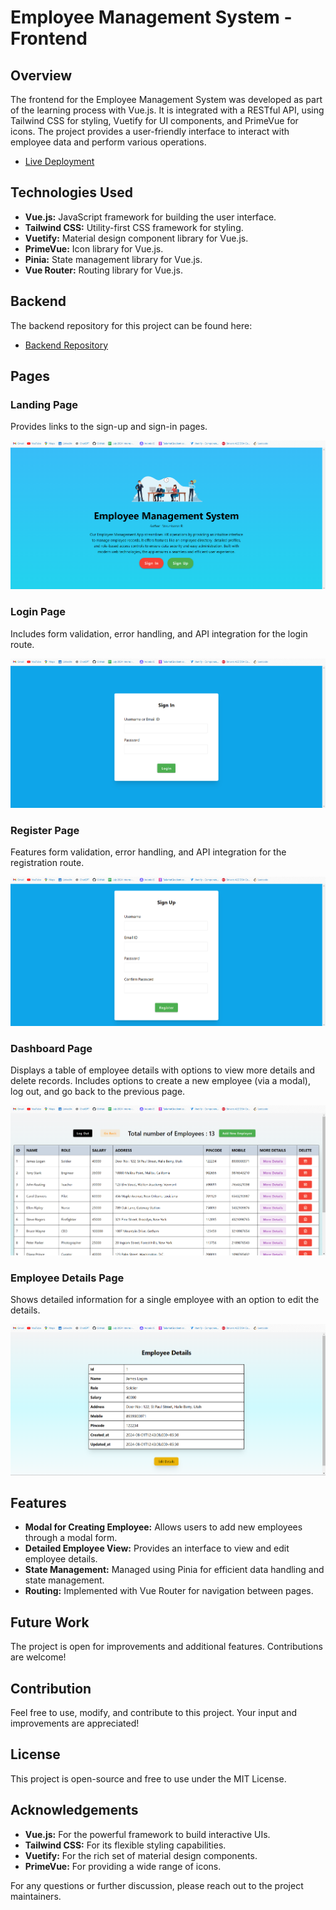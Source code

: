 # Employee Management System - Frontend

## Overview

The frontend for the Employee Management System was developed as part of the learning process with Vue.js. It is integrated with a RESTful API, using Tailwind CSS for styling, Vuetify for UI components, and PrimeVue for icons. The project provides a user-friendly interface to interact with employee data and perform various operations.

- [Live Deployment](https://clever-croissant-a6129b.netlify.app/)

## Technologies Used

- **Vue.js:** JavaScript framework for building the user interface.
- **Tailwind CSS:** Utility-first CSS framework for styling.
- **Vuetify:** Material design component library for Vue.js.
- **PrimeVue:** Icon library for Vue.js.
- **Pinia:** State management library for Vue.js.
- **Vue Router:** Routing library for Vue.js.

## Backend

The backend repository for this project can be found here:

- [Backend Repository](https://www.github.com/Varunkumar0812/employee-details-backend)

## Pages

### Landing Page

Provides links to the sign-up and sign-in pages.

![Landing Page](src/assets/ems-landing-page.png)

### Login Page

Includes form validation, error handling, and API integration for the login route.

![Login Page](src/assets/ems-login-page.png)

### Register Page

Features form validation, error handling, and API integration for the registration route.

![Register Page](src/assets/ems-register-page.png)

### Dashboard Page

Displays a table of employee details with options to view more details and delete records. Includes options to create a new employee (via a modal), log out, and go back to the previous page.

![Dashboard Page](src/assets/ems-dashboard-page.png)

### Employee Details Page

Shows detailed information for a single employee with an option to edit the details.

![Employee Details Page](src/assets/ems-employee-page.png)

## Features

- **Modal for Creating Employee:** Allows users to add new employees through a modal form.
- **Detailed Employee View:** Provides an interface to view and edit employee details.
- **State Management:** Managed using Pinia for efficient data handling and state management.
- **Routing:** Implemented with Vue Router for navigation between pages.

## Future Work

The project is open for improvements and additional features. Contributions are welcome!

## Contribution

Feel free to use, modify, and contribute to this project. Your input and improvements are appreciated!

## License

This project is open-source and free to use under the MIT License.

## Acknowledgements

- **Vue.js:** For the powerful framework to build interactive UIs.
- **Tailwind CSS:** For its flexible styling capabilities.
- **Vuetify:** For the rich set of material design components.
- **PrimeVue:** For providing a wide range of icons.

For any questions or further discussion, please reach out to the project maintainers.
